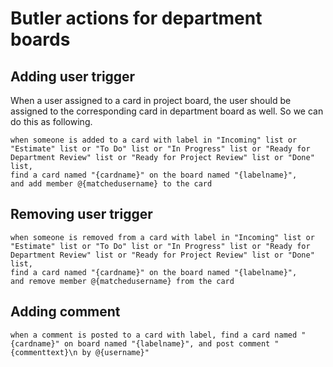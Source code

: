 # Butler actions for department boards


## Adding user trigger
When a user assigned to a card in project board, the user should be assigned to the corresponding card in department board as well. So we can do this as following.
```
when someone is added to a card with label in "Incoming" list or "Estimate" list or "To Do" list or "In Progress" list or "Ready for Department Review" list or "Ready for Project Review" list or "Done" list, 
find a card named "{cardname}" on the board named "{labelname}",
and add member @{matchedusername} to the card
```

## Removing user trigger
```
when someone is removed from a card with label in "Incoming" list or "Estimate" list or "To Do" list or "In Progress" list or "Ready for Department Review" list or "Ready for Project Review" list or "Done" list, 
find a card named "{cardname}" on the board named "{labelname}",
and remove member @{matchedusername} from the card
```

## Adding comment
```
when a comment is posted to a card with label, find a card named "{cardname}" on board named "{labelname}", and post comment "{commenttext}\n by @{username}"
```